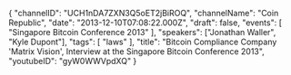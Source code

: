 {
    "channelID": "UCH1nDA7ZXN3Q5oET2jBiROQ",
    "channelName": "Coin Republic",
    "date": "2013-12-10T07:08:22.000Z",
    "draft": false,
    "events": [
        "Singapore Bitcoin Conference 2013"
    ],
    "speakers": ["Jonathan Waller", "Kyle Dupont"],
    "tags": [
        "laws"
    ],
    "title": "Bitcoin Compliance Company 'Matrix Vision', Interview at the Singapore Bitcoin Conference 2013",
    "youtubeID": "gyW0WWVpdXQ"
}
